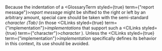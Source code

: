  



Because the indentation of a <GlossaryTerm styled={true} term={"report message"}><i>report message</i></GlossaryTerm> might be shifted to the right or left by an arbitrary amount, special care should be taken with the semi-standard *character ⟨Tab⟩* (in those <ClLinks styled={true} term={"implementation"}><i>implementations</i></ClLinks> that support such a <ClLinks styled={true} term={"character"}><i>character</i></ClLinks> ). Unless the <ClLinks styled={true} term={"implementation"}><i>implementation</i></ClLinks> specifically defines its behavior in this context, its use should be avoided. 



